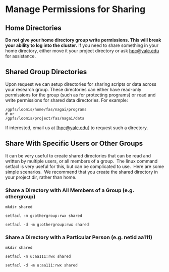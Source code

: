 # Manage Permissions for Sharing

## Home Directories

**Do not give your home directory group write permissions. This will break your ability to log into the cluster.**  If you need to share something in your home directory, either move it your project directory or ask [hpc@yale.edu](mailto:hpc@yale.edu) for assistance.

## Shared Group Directories

Upon request we can setup directories for sharing scripts or data across your research group. These directories can either have read-only permissions for the group (such as for protecting programs) or read and write permissions for shared data directories. For example:

```
/gpfs/loomis/home/fas/nagai/programs
# or
/gpfs/loomis/project/fas/nagai/data
```

If interested, email us at [hpc@yale.edu] to request such a directory.

## Share With Specific Users or Other Groups

It can be very useful to create shared directories that can be read and written by multiple users, or all members of a group.  The linux command setfacl is very useful for this, but can be complicated to use.  Here are some simple scenarios.  We recommend that you create the shared directory in your project dir, rather than home.

### Share a Directory with All Members of a Group (e.g. othergroup)

```
mkdir shared
```

```
setfacl -m g:othergroup:rwx shared
```

```
setfacl -d -m g:othergroup:rwx shared
```

### Share a Directory with a Particular Person (e.g. netid aa111)

```
mkdir shared
```

```
setfacl -m u:aa111:rwx shared
```

```
setfacl -d -m u:aa111:rwx shared
```